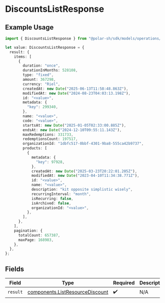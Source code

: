 # DiscountsListResponse

## Example Usage

```typescript
import { DiscountsListResponse } from "@polar-sh/sdk/models/operations/discountslist.js";

let value: DiscountsListResponse = {
  result: {
    items: [
      {
        duration: "once",
        durationInMonths: 528108,
        type: "fixed",
        amount: 367298,
        currency: "Riel",
        createdAt: new Date("2025-06-13T11:58:48.863Z"),
        modifiedAt: new Date("2024-08-23T04:03:13.198Z"),
        id: "<value>",
        metadata: {
          "key": 299340,
        },
        name: "<value>",
        code: "<value>",
        startsAt: new Date("2025-01-05T02:33:00.885Z"),
        endsAt: new Date("2024-12-10T09:55:11.143Z"),
        maxRedemptions: 331733,
        redemptionsCount: 197517,
        organizationId: "1dbfc517-0bbf-4301-9ba8-555ca42b9737",
        products: [
          {
            metadata: {
              "key": 97928,
            },
            createdAt: new Date("2025-03-23T20:22:01.205Z"),
            modifiedAt: new Date("2023-04-10T11:34:38.771Z"),
            id: "<value>",
            name: "<value>",
            description: "kit opposite simplistic wisely",
            recurringInterval: "month",
            isRecurring: false,
            isArchived: false,
            organizationId: "<value>",
          },
        ],
      },
    ],
    pagination: {
      totalCount: 657387,
      maxPage: 168983,
    },
  },
};
```

## Fields

| Field                                                                              | Type                                                                               | Required                                                                           | Description                                                                        |
| ---------------------------------------------------------------------------------- | ---------------------------------------------------------------------------------- | ---------------------------------------------------------------------------------- | ---------------------------------------------------------------------------------- |
| `result`                                                                           | [components.ListResourceDiscount](../../models/components/listresourcediscount.md) | :heavy_check_mark:                                                                 | N/A                                                                                |
